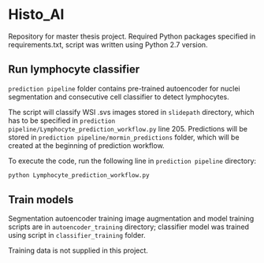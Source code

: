 # Histo_AI
Repository for master thesis project.
Required Python packages specified in requirements.txt, script was written using Python 2.7 version.

## Run lymphocyte classifier
`prediction pipeline` folder contains pre-trained autoencoder for nuclei segmentation and consecutive cell classifier to detect lymphocytes.

The script will classify WSI .svs images stored in `slidepath` directory, which has to be specified in `prediction pipeline/Lymphocyte_prediction_workflow.py` line 205.
Predictions will be stored in `prediction pipeline/mormin_predictions` folder, which will be created at the beginning of prediction workflow.

To execute the code, run the following line in `prediction pipeline` directory:
```python
python Lymphocyte_prediction_workflow.py
```

## Train models
Segmentation autoencoder training image augmentation and model training scripts are in `autoencoder_training` directory;
classifier model was trained using script in `classifier_training` folder.

Training data is not supplied in this project.
